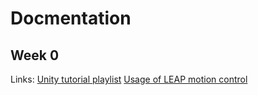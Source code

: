 # Docmentation
## Week 0
Links:
[Unity tutorial playlist](https://www.youtube.com/watch?v=_V3fd1Pwd_4&list=PLsAzinEPgS3QmNnEQ-uzNmQs6W9f14OXJ)
[Usage of LEAP motion control](https://www.youtube.com/watch?v=8KeZxfPh8TE)

<!--stackedit_data:
eyJoaXN0b3J5IjpbMTc0MTIyOTU1NiwxNDMwNzMwNzE4XX0=
-->